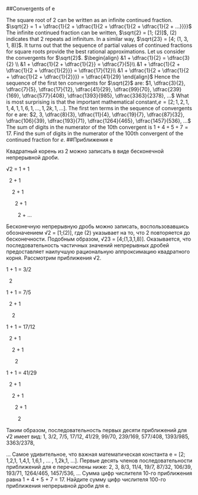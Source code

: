 ##Convergents of e

The square root of 2 can be written as an infinite continued fraction.
$\sqrt{2} = 1 + \dfrac{1}{2 + \dfrac{1}{2 + \dfrac{1}{2 + \dfrac{1}{2 + ...}}}}$
The infinite continued fraction can be written, $\sqrt{2} = [1; (2)]$, $(2)$ indicates that 2 repeats ad infinitum. In a similar way, $\sqrt{23} = [4; (1, 3, 1, 8)]$.
It turns out that the sequence of partial values of continued fractions for square roots provide the best rational approximations. Let us consider the convergents for $\sqrt{2}$.
$\begin{align}
&1 + \dfrac{1}{2} = \dfrac{3}{2} \\
&1 + \dfrac{1}{2 + \dfrac{1}{2}} = \dfrac{7}{5}\\
&1 + \dfrac{1}{2 + \dfrac{1}{2 + \dfrac{1}{2}}} = \dfrac{17}{12}\\
&1 + \dfrac{1}{2 + \dfrac{1}{2 + \dfrac{1}{2 + \dfrac{1}{2}}}} = \dfrac{41}{29}
\end{align}$
Hence the sequence of the first ten convergents for $\sqrt{2}$ are:
$1, \dfrac{3}{2}, \dfrac{7}{5}, \dfrac{17}{12}, \dfrac{41}{29}, \dfrac{99}{70}, \dfrac{239}{169}, \dfrac{577}{408}, \dfrac{1393}{985}, \dfrac{3363}{2378}, ...$
What is most surprising is that the important mathematical constant,$e = [2; 1, 2, 1, 1, 4, 1, 1, 6, 1, ... , 1, 2k, 1, ...]$.
The first ten terms in the sequence of convergents for e are:
$2, 3, \dfrac{8}{3}, \dfrac{11}{4}, \dfrac{19}{7}, \dfrac{87}{32}, \dfrac{106}{39}, \dfrac{193}{71}, \dfrac{1264}{465}, \dfrac{1457}{536}, ...$
The sum of digits in the numerator of the 10th convergent is $1 + 4 + 5 + 7 = 17$.
Find the sum of digits in the numerator of the 100th convergent of the continued fraction for $e$.
##Приближения e

Квадратный корень из 2 можно записать в виде бесконечной непрерывной дроби.



√2 = 1 +
1


 
2 +
1


 
 
2 +
1


 
 
 
2 +
1


 
 
 
 
2 + ...



Бесконечную непрерывную дробь можно записать, воспользовавшись обозначением √2 = [1;(2)], где (2) указывает на то, что 2 повторяется до бесконечности. Подобным образом, √23 = [4;(1,3,1,8)].
Оказывается, что последовательность частичных значений непрерывных дробей предоставляет наилучшую рациональную аппроксимацию квадратного корня. Рассмотрим приближения √2.



1 +
1
= 3/2


 
2
 




1 +
1
= 7/5


 
2 +
1


 
 
2
 




1 +
1
= 17/12


 
2 +
1
 


 
 
2 +
1
 


 
 
 
2
 




1 +
1
= 41/29


 
2 +
1


 
 
2 +
1
 


 
 
 
2 +
1
 


 
 
 
 
2
 



Таким образом, последовательность первых десяти приближений для √2 имеет вид:
1, 3/2, 7/5, 17/12, 41/29, 99/70, 239/169, 577/408, 1393/985, 3363/2378,

...
Самое удивительное, что важная математическая константа e = [2; 1,2,1, 1,4,1, 1,6,1 , ... , 1,2k,1, ...].
Первые десять членов последовательности приближений для e перечислены ниже:
2, 3, 8/3, 11/4, 19/7, 87/32, 106/39, 193/71, 1264/465, 1457/536, ...
Сумма цифр числителя 10-го приближения равна 1 + 4 + 5 + 7 = 17.
Найдите сумму цифр числителя 100-го приближения непрерывной дроби для e.
